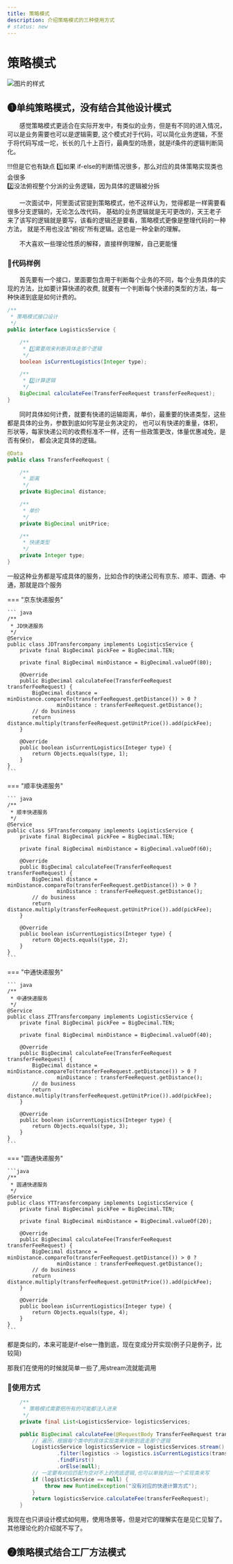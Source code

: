 ```yaml
---
title: 策略模式
description: 介绍策略模式的三种使用方式
# status: new
---
```


# 策略模式

![图片的样式](..\img\strategy-2x.png)

## ❶单纯策略模式，没有结合其他设计模式
<P style="text-indent:2em;">
感觉策略模式更适合在实际开发中，有类似的业务，但是有不同的进入情况，可以是业务需要也可以是逻辑需要,
这个模式对于代码，可以简化业务逻辑，不至于将代码写成一坨，长长的几十上百行，最典型的场景，就是if条件的逻辑判断简化。
</p>

!!!但是它也有缺点
    1️⃣如果 if-else的判断情况很多，那么对应的具体策略实现类也会很多</br>
    2️⃣没法俯视整个分派的业务逻辑，因为具体的逻辑被分拆</br>

<P style="text-indent:2em;">
一次面试中，阿里面试官提到策略模式，他不这样认为，觉得都是一样需要看很多分支逻辑的，无论怎么改代码，
基础的业务逻辑就是无可更改的，天王老子来了该写的逻辑就是要写，该看的逻辑还是要看，策略模式更像是整理代码的一种方法，
就是不用也没法“俯视”所有逻辑。这也是一种全新的理解。</br>
</p>

<P style="text-indent:2em;">
不大喜欢一些理论性质的解释，直接样例理解，自己更能懂</br>
</p>

### 🏀代码样例
<P style="text-indent:2em;">
首先要有一个接口，里面要包含用于判断每个业务的不同，每个业务具体的实现的方法，比如要计算快递的收费,
就要有一个判断每个快递的类型的方法，每一种快递到底是如何计费的。</br>
</p>

```java
/**
 * 策略模式接口设计
 */
public interface LogisticsService {

    /**
     * 1️⃣需要用来判断具体走那个逻辑
     */
    boolean isCurrentLogistics(Integer type);

    /**
     * 2️⃣计算逻辑
     */
    BigDecimal calculateFee(TransferFeeRequest transferFeeRequest);
}
```

<P style="text-indent:2em;">
同时具体如何计费，就要有快递的运输距离，单价，最重要的快递类型，这些都是具体的业务，参数到底如何写是业务决定的，
也可以有快递的重量，体积，形状等，每家快递公司的收费标准不一样，还有一些政策更改，体量优惠减免，是否有保价，
都会决定具体的逻辑。
</p>

```java
@Data
public class TransferFeeRequest {

    /**
     * 距离
     */
    private BigDecimal distance;

    /**
     * 单价
     */
    private BigDecimal unitPrice;

    /**
     * 快递类型
     */
    private Integer type;
}
```

一般这种业务都是写成具体的服务，比如合作的快递公司有京东、顺丰、圆通、中通，那就是四个服务

=== "京东快递服务"

    ``` java
    /**
     * JD快递服务
     */
    @Service
    public class JDTransfercompany implements LogisticsService {
        private final BigDecimal pickFee = BigDecimal.TEN;

        private final BigDecimal minDistance = BigDecimal.valueOf(80);

        @Override
        public BigDecimal calculateFee(TransferFeeRequest transferFeeRequest) {
            BigDecimal distance = minDistance.compareTo(transferFeeRequest.getDistance()) > 0 ?
                    minDistance : transferFeeRequest.getDistance();
            // do business
            return distance.multiply(transferFeeRequest.getUnitPrice()).add(pickFee);
        }

        @Override
        public boolean isCurrentLogistics(Integer type) {
            return Objects.equals(type, 1);
        }
    }
    ```

=== "顺丰快递服务"

    ``` java
    /**
     * 顺丰快递服务
     */
    @Service
    public class SFTransfercompany implements LogisticsService {
        private final BigDecimal pickFee = BigDecimal.TEN;

        private final BigDecimal minDistance = BigDecimal.valueOf(60);

        @Override
        public BigDecimal calculateFee(TransferFeeRequest transferFeeRequest) {
            BigDecimal distance = minDistance.compareTo(transferFeeRequest.getDistance()) > 0 ?
                    minDistance : transferFeeRequest.getDistance();
            // do business
            return distance.multiply(transferFeeRequest.getUnitPrice()).add(pickFee);
        }

        @Override
        public boolean isCurrentLogistics(Integer type) {
            return Objects.equals(type, 2);
        }
    }
    ```

=== "中通快递服务"

    ``` java
    /**
     * 中通快递服务
     */
    @Service
    public class ZTTransfercompany implements LogisticsService {
        private final BigDecimal pickFee = BigDecimal.TEN;

        private final BigDecimal minDistance = BigDecimal.valueOf(40);

        @Override
        public BigDecimal calculateFee(TransferFeeRequest transferFeeRequest) {
            BigDecimal distance = minDistance.compareTo(transferFeeRequest.getDistance()) > 0 ? 
                    minDistance : transferFeeRequest.getDistance();
            // do business
            return distance.multiply(transferFeeRequest.getUnitPrice()).add(pickFee);
        }

        @Override
        public boolean isCurrentLogistics(Integer type) {
            return Objects.equals(type, 3);
        }
    }
    ```

=== "圆通快递服务"

    ```java
    /**
     * 圆通快递服务
     */
    @Service
    public class YTTransfercompany implements LogisticsService {
        private final BigDecimal pickFee = BigDecimal.TEN;

        private final BigDecimal minDistance = BigDecimal.valueOf(20);

        @Override
        public BigDecimal calculateFee(TransferFeeRequest transferFeeRequest) {
            BigDecimal distance = minDistance.compareTo(transferFeeRequest.getDistance()) > 0 ?
                    minDistance : transferFeeRequest.getDistance();
            // do business
            return distance.multiply(transferFeeRequest.getUnitPrice()).add(pickFee);
        }

        @Override
        public boolean isCurrentLogistics(Integer type) {
            return Objects.equals(type, 4);
        }
    }
    ```

都是类似的，本来可能是if-else一撸到底，现在变成分开实现(例子只是例子，比较简)</br>

那我们在使用的时候就简单一些了,用stream流就能调用</br>

### 🐔使用方式

```java hl_lines="8 9 10 11"
    /**
     * 策略模式需要把所有的可能都注入进来
     */
    private final List<LogisticsService> logisticsServices;

    public BigDecimal calculateFee(@RequestBody TransferFeeRequest transferFeeRequest) {
        // 遍历，根据每个类中的具体实现类来判断到底走那个逻辑
        LogisticsService logisticsService = logisticsServices.stream()
                .filter(logistics -> logistics.isCurrentLogistics(transferFeeRequest.getType()))
                .findFirst()
                .orElse(null);
        // 一定要有对应匹配为空对不上的兜底逻辑,也可以单独列出一个实现类来写
        if (logisticsService == null) {
            throw new RuntimeException("没有对应的快递计算方式");
        }
        return logisticsService.calculateFee(transferFeeRequest);
    }
```

我现在也只讲设计模式如何用，使用场景等，但是对它的理解实在是见仁见智了。其他理论化的介绍就不写了。

## ❷策略模式结合工厂方法模式